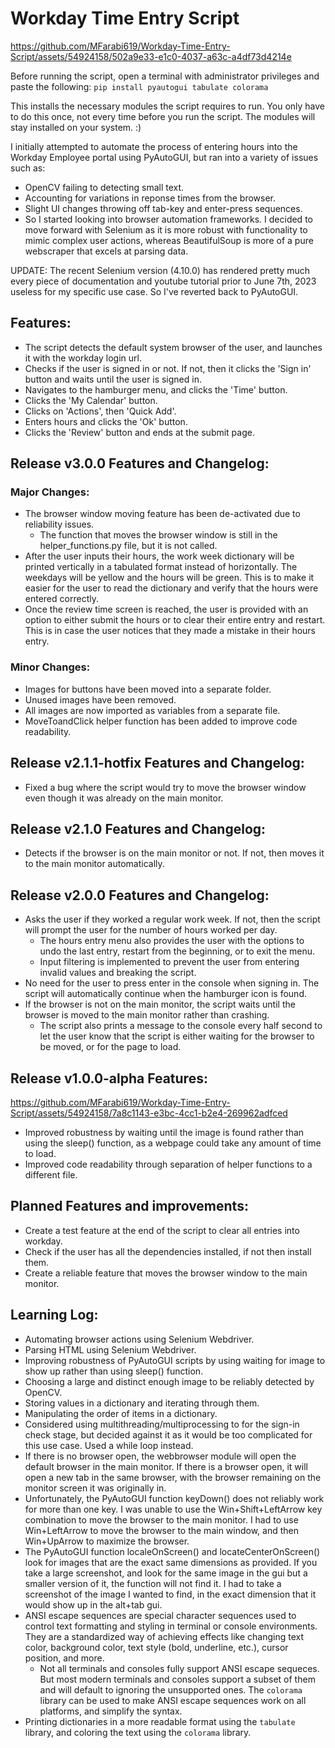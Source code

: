 # Workday Time Entry Script

https://github.com/MFarabi619/Workday-Time-Entry-Script/assets/54924158/502a9e33-e1c0-4037-a63c-a4df73d4214e

Before running the script, open a terminal with administrator privileges and paste the following: `pip install pyautogui tabulate colorama`

This installs the necessary modules the script requires to run. You only have to do this once, not every time before you run the script. The modules will stay installed on your system. :)

I initially attempted to automate the process of entering hours into the Workday Employee portal using PyAutoGUI, but ran into a variety of issues such as:

- OpenCV failing to detecting small text.
- Accounting for variations in reponse times from the browser.
- Slight UI changes throwing off tab-key and enter-press sequences.
- So I started looking into browser automation frameworks. I decided to move forward with Selenium as it is more robust with functionality to mimic complex user actions, whereas BeautifulSoup is more of a pure webscraper that excels at parsing data.

UPDATE: The recent Selenium version (4.10.0) has rendered pretty much every piece of documentation and youtube tutorial prior to June 7th, 2023 useless for my specific use case. So I've reverted back to PyAutoGUI.

## Features:
- The script detects the default system browser of the user, and launches it with the workday login url.
- Checks if the user is signed in or not. If not, then it clicks the 'Sign in' button and waits until the user is signed in.
- Navigates to the hamburger menu, and clicks the 'Time' button.
- Clicks the 'My Calendar' button.
- Clicks on 'Actions', then 'Quick Add'.
- Enters hours and clicks the 'Ok' button.
- Clicks the 'Review' button and ends at the submit page.

## Release v3.0.0 Features and Changelog:

### Major Changes:
- The browser window moving feature has been de-activated due to reliability issues.
  - The function that moves the browser window is still in the helper_functions.py file, but it is not called.
- After the user inputs their hours, the work week dictionary will be printed vertically in a tabulated format instead of horizontally. The weekdays will be yellow and the hours will be green. This is to make it easier for the user to read the dictionary and verify that the hours were entered correctly.
- Once the review time screen is reached, the user is provided with an option to either submit the hours or to clear their entire entry and restart. This is in case the user notices that they made a mistake in their hours entry.

### Minor Changes:
- Images for buttons have been moved into a separate folder.
- Unused images have been removed.
- All images are now imported as variables from a separate file.
- MoveToandClick helper function has been added to improve code readability.

## Release v2.1.1-hotfix Features and Changelog:
- Fixed a bug where the script would try to move the browser window even though it was already on the main monitor.
## Release v2.1.0 Features and Changelog:
- Detects if the browser is on the main monitor or not. If not, then moves it to the main monitor automatically.

## Release v2.0.0 Features and Changelog:
- Asks the user if they worked a regular work week. If not, then the script will prompt the user for the number of hours worked per day.
  - The hours entry menu also provides the user with the options to undo the last entry, restart from the beginning, or to exit the menu.
  - Input filtering is implemented to prevent the user from entering invalid values and breaking the script.
- No need for the user to press enter in the console when signing in. The script will automatically continue when the hamburger icon is found.
- If the browser is not on the main monitor, the script waits until the browser is moved to the main monitor rather than crashing.
  - The script also prints a message to the console every half second to let the user know that the script is either waiting for the browser to be moved, or for the page to load.
## Release v1.0.0-alpha Features:
https://github.com/MFarabi619/Workday-Time-Entry-Script/assets/54924158/7a8c1143-e3bc-4cc1-b2e4-269962adfced
- Improved robustness by waiting until the image is found rather than using the sleep() function, as a webpage could take any amount of time to load.
- Improved code readability through separation of helper functions to a different file.


## Planned Features and improvements:
- Create a test feature at the end of the script to clear all entries into workday.
- Check if the user has all the dependencies installed, if not then install them.
- Create a reliable feature that moves the browser window to the main monitor.


## Learning Log:
- Automating browser actions using Selenium Webdriver.
- Parsing HTML using Selenium Webdriver.
- Improving robustness of PyAutoGUI scripts by using waiting for image to show up rather than using sleep() function.
- Choosing a large and distinct enough image to be reliably detected by OpenCV.
- Storing values in a dictionary and iterating through them.
- Manipulating the order of items in a dictionary.
- Considered using multithreading/multiprocessing to for the sign-in check stage, but decided against it as it would be too complicated for this use case. Used a while loop instead.
- If there is no browser open, the webbrowser module will open the default browser in the main monitor. If there is a browser open, it will open a new tab in the same browser, with the browser remaining on the monitor screen it was originally in.
- Unfortunately, the PyAutoGUI function keyDown() does not reliably work for more than one key. I was unable to use the Win+Shift+LeftArrow key combination to move the browser to the main monitor. I had to use Win+LeftArrow to move the browser to the main window, and then Win+UpArrow to maximize the browser.
- The PyAutoGUI function localeOnScreen() and locateCenterOnScreen() look for images that are the exact same dimensions as provided. If you take a large screenshot, and look for the same image in the gui but a smaller version of it, the function will not find it. I had to take a screenshot of the image I wanted to find, in the exact dimension that it would show up in the alt+tab gui.
- ANSI escape sequences are special character sequences used to control text formatting and styling in terminal or console environments. They are a standardized way of achieving effects like changing text color, background color, text style (bold, underline, etc.), cursor position, and more.
  - Not all terminals and consoles fully support ANSI escape sequeces. But most modern terminals and consoles support a subset of them and will default to ignoring the unsupported ones. The `colorama` library can be used to make ANSI escape sequences work on all platforms, and simplify the syntax. 
- Printing dictionaries in a more readable format using the `tabulate` library, and coloring the text using the `colorama` library.
